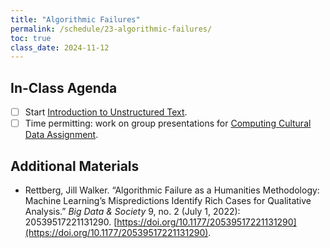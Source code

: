 ```yaml
---
title: "Algorithmic Failures"
permalink: /schedule/23-algorithmic-failures/
toc: true
class_date: 2024-11-12
---
```


## In-Class Agenda

- [ ] Start [Introduction to Unstructured Text]({{site.baseurl}}/materials/interpreting-communicating-humanities-data/03-intro-text).
- [ ] Time permitting: work on group presentations for [Computing Cultural Data Assignment]({{site.baseurl}}/computing-cultural-data/).

## Additional Materials

- Rettberg, Jill Walker. “Algorithmic Failure as a Humanities Methodology: Machine Learning’s Mispredictions Identify Rich Cases for Qualitative Analysis.” *Big Data & Society* 9, no. 2 (July 1, 2022): 20539517221131290. [https://doi.org/10.1177/20539517221131290](https://doi.org/10.1177/20539517221131290).